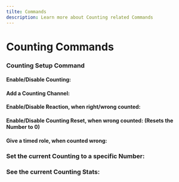 ```yaml
---
tilte: Commands
description: Learn more about Counting related Commands
---
```

# Counting Commands

### Counting Setup Command

#### Enable/Disable Counting:
<command message = "%countsetup enable/disable" slash = "/count setup enable/disable" description="Enables/Disables the Counting Feature" permissions="MANAGE_SERVER"/>

#### Add a Counting Channel:
<command message = "%countsetup channel <#channel>" slash = "/count setup channel [channel]" description="Sets the Counting Channel, where you will count together." permissions="MANAGE_SERVER"/>

#### Enable/Disable Reaction, when right/wrong counted:
<command message = "%countsetup yesreact" slash = "/count setup yesreact" description="Enables Reactions in the Counting Channel, when counted right or wrong." permissions="MANAGE_SERVER"/>

<command message = "%countsetup noreact" slash = "/count setup noreact" description="Disables Reactions in the Counting Channel, when counted right or wrong." permissions="MANAGE_SERVER"/>

#### Enable/Disable Counting Reset, when wrong counted: (Resets the Number to 0)
<command message = "%countsetup yesreset" slash = "/count setup yesreset" description="Enables Counting reset, when a wrong Number has been sent." permissions="MANAGE_SERVER"/>

<command message = "%countsetup noreset" slash = "/count setup noreset" description="Disables Counting reset, when a wrong Number has been sent." permissions="MANAGE_SERVER"/>

#### Give a timed role, when counted wrong:
<command message = "%countsetup role <@role> <removeafter>" slash = "/count setup role [role] [removeafter]" description="Gives a timed role, when someone counted wrong and which will be removed after the provied time" permissions="MANAGE_SERVER"/>

### Set the current Counting to a specific Number:
<command message = "%setcount <number>" slash = "/count setcount <number>" description="Sets the current Counting to a specific Number from whereon the Counting will be continued" permissions ="MANAGE_SERVER"/>

### See the current Counting Stats:
<command message = "%count" slash = "/count stats" description="Gives you the current Counting Stats with the last counter, the current number, the highes count and more..."/>